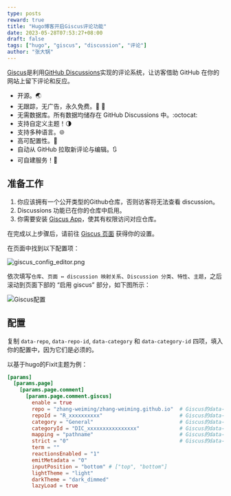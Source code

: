 ```yaml
---
type: posts
reward: true
title: "Hugo博客开启Giscus评论功能"
date: 2023-05-28T07:53:27+08:00
draft: false
tags: ["hugo", "giscus", "discussion", "评论"]
author: "张大锅"
---
```


[Giscus](https://giscus.app/)是利用[GitHub Discussions](https://docs.github.com/en/discussions)实现的评论系统，让访客借助 GitHub 在你的网站上留下评论和反应。

- 开源。🌏
- 无跟踪，无广告，永久免费。📡 🚫
- 无需数据库。所有数据均储存在 GitHub Discussions 中。:octocat:
- 支持自定义主题！🌗
- 支持多种语言。🌐
- 高可配置性。🔧
- 自动从 GitHub 拉取新评论与编辑。🔃
- 可自建服务！🤳

<!--more-->

## 准备工作

1. 你应该拥有一个公开类型的Github仓库，否则访客将无法查看 discussion。
2. Discussions 功能已在你的仓库中启用。
3. 你需要安装 [Giscus App](https://github.com/apps/giscus)，使其有权限访问对应仓库。

在完成以上步骤后，请前往 [Giscus 页面](https://giscus.app/) 获得你的设置。

在页面中找到以下配置项：

![giscus_config_editor.png](/img/tutorial/giscus_config_editor.png)

依次填写`仓库`、`页面 ↔️ discussion 映射关系`、`Discussion 分类`、`特性`、`主题`，之后滚动到页面下部的 “启用 giscus” 部分，如下图所示：

![Giscus配置](/img/tutorial/giscus_config.png)

## 配置

复制 `data-repo`, `data-repo-id`, `data-category` 和 `data-category-id` 四项，填入你的配置中，因为它们是必须的。

以基于hugo的Fixit主题为例：

```toml
[params]
  [params.page]
    [params.page.comment]
      [params.page.comment.giscus]
        enable = true
        repo = "zhang-weiming/zhang-weiming.github.io"  # Giscus的data-repo字段
        repoId = "R_xxxxxxxxxx"                         # Giscus的data-repo-id字段
        category = "General"                            # Giscus的data-category字段
        categoryId = "DIC_xxxxxxxxxxxxxxxx"             # Giscus的data-category-id字段
        mapping = "pathname"                            # Giscus的data-mapping字段
        strict = "0"                                    # Giscus的data-strict字段
        term = ""
        reactionsEnabled = "1"
        emitMetadata = "0"
        inputPosition = "bottom" # ["top", "bottom"]
        lightTheme = "light"
        darkTheme = "dark_dimmed"
        lazyLoad = true
```
